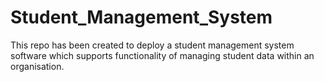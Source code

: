 # Student_Management_System
This repo has been created to deploy a student management system software which supports functionality of managing student data within an organisation.
